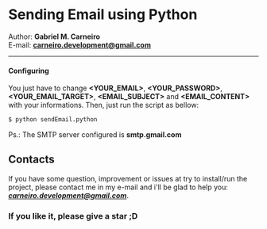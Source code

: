 <h1> Sending Email using Python </h1>

Author: <b>Gabriel M. Carneiro</b> <br>
E-mail: <b>carneiro.development@gmail.com </b>
<hr>

<h4> Configuring </h4>

You just have to change <b><YOUR_EMAIL></b>, <b><YOUR_PASSWORD></b>, <b><YOUR_EMAIL_TARGET></b>, <b><EMAIL_SUBJECT></b> and <b><EMAIL_CONTENT></b> with your informations. Then, just run the script as bellow:
``` sh 
$ python sendEmail.python
```

Ps.: The SMTP server configured is <b>smtp.gmail.com</b>



<h2>Contacts</h2>

If you have some question, improvement or issues at try to install/run the project, please contact me in my e-mail and i'll be glad to help you: ***carneiro.development@gmail.com***. 

<h3>If you like it, please give a star ;D</h3>
